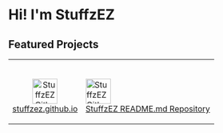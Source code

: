 # Hi! I'm StuffzEZ

## Featured Projects

<table>
  <td>
    <p align="center">
      <a href="https://stuffzez.github.io?act=lweb-2">
        <br>
          <img src="https://stuffzez.github.io/library/images/stuffzezlogo.png" alt="StuffzEZ Github Website Logo" height="50">
        <br>
        stuffzez.github.io
      </a>
    </p>
  </td>
  <td>
    <a href="https://github.com/StuffzEZ/StuffzEZ">
      <br>
        <img src="https://stuffzez.github.io/library/images/stuffzezlogo.png" alt="StuffzEZ Github Profile Logo" height="50">
      <br>
      StuffzEZ README.md Repository
    </a>
  </td>
</table>
